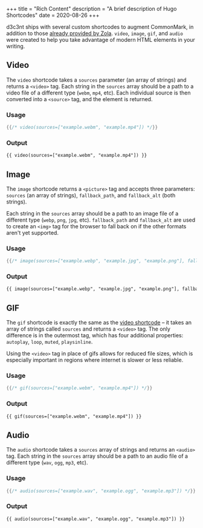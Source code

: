 +++
title = "Rich Content"
description = "A brief description of Hugo Shortcodes"
date = 2020-08-26
+++

d3c3nt ships with several custom shortcodes to augment CommonMark, in
addition to those [already provided by Zola][built-in]. `video`,
`image`, `gif`, and `audio` were created to help you take advantage of
modern HTML elements in your writing.

<!-- more -->

## Video

The `video` shortcode takes a `sources` parameter (an array of strings)
and returns a `<video>` tag. Each string in the `sources` array should
be a path to a video file of a different type (`webm`, `mp4`, etc). Each
individual source is then converted into a `<source>` tag, and the
element is returned.

### Usage
```rs
{{/* video(sources=["example.webm", "example.mp4"]) */}}
```
### Output
```html
{{ video(sources=["example.webm", "example.mp4"]) }}
```

## Image

The `image` shortcode returns a `<picture>` tag and accepts three
parameters: `sources` (an array of strings), `fallback_path`, and
`fallback_alt` (both strings).

Each string in the `sources` array should be a path to an image file of
a different type (`webp`, `png`, `jpg`, etc). `fallback_path` and
`fallback_alt` are used to create an `<img>` tag for the browser to fall
back on if the other formats aren't yet supported.

### Usage
```rs
{{/* image(sources=["example.webp", "example.jpg", "example.png"], fallback_path="example.png", fallback_alt="Lorem Ipsum") */}}
```
### Output
```html
{{ image(sources=["example.webp", "example.jpg", "example.png"], fallback_path="example.png", fallback_alt="Lorem Ipsum") }}
```

## GIF

The `gif` shortcode is exactly the same as the [video shortcode][video]
– it takes an array of strings called `sources` and returns a
`<video>` tag. The only difference is in the outermost tag, which has
four additional properties: `autoplay`, `loop`, `muted`, `playsinline`.

Using the `<video>` tag in place of gifs allows for reduced file sizes,
which is especially important in regions where internet is slower or
less reliable.

### Usage
```rs
{{/* gif(sources=["example.webm", "example.mp4"]) */}}
```
### Output
```html
{{ gif(sources=["example.webm", "example.mp4"]) }}
```

## Audio

The `audio` shortcode takes a `sources` array of strings and returns an
`<audio>` tag. Each string in the `sources` array should be a path to an
audio file of a different type (`wav`, `ogg`, `mp3`, etc).

### Usage
```rs
{{/* audio(sources=["example.wav", "example.ogg", "example.mp3"]) */}}
```
### Output
```html
{{ audio(sources=["example.wav", "example.ogg", "example.mp3"]) }}
```

[built-in]: https://www.getzola.org/documentation/content/shortcodes/#built-in-shortcodes
[video]: @/posts/rich-content.md#video
